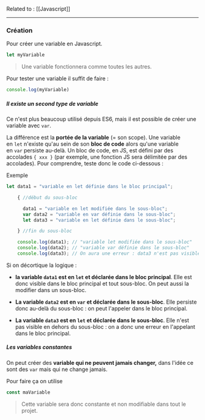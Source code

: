 Related to : [[Javascript]]

---

### Création 

Pour créer une variable en Javascript.

```javascript
let myVariable
```
> Une variable fonctionnera comme toutes les autres. 

Pour tester une variable il suffit de faire : 

```js
console.log(myVariable)
```

##### Il existe un second type de variable

Ce n'est plus beaucoup utilisé depuis ES6, mais il est possible de créer une variable avec `var`.

La différence est la **portée de la variable** (= son scope). Une variable en `let` n'existe qu'au sein de son **bloc de code** alors qu'une variable en `var` persiste au-delà. Un bloc de code, en JS, est défini par des accolades `{ xxx }` (par exemple, une fonction JS sera délimitée par des accolades). Pour comprendre, teste donc le code ci-dessous :

Exemple 

```js
let data1 = "variable en let définie dans le bloc principal";

    { //début du sous-bloc

      data1 = "variable en let modifiée dans le sous-bloc";
      var data2 = "variable en var définie dans le sous-bloc";
      let data3 = "variable en let définie dans le sous-bloc";

    } //fin du sous-bloc

    console.log(data1); // "variable let modifiée dans le sous-bloc"
    console.log(data2); // "variable var définie dans le sous-bloc"
    console.log(data3); // On aura une erreur : data3 n'est pas visible dans le bloc principal
```

Si on décortique la logique : 

-   **la variable `data1` est en `let` et déclarée dans le bloc principal**. Elle est donc visible dans le bloc principal et tout sous-bloc. On peut aussi la modifier dans un sous-bloc.

-   **La variable `data2` est en `var` et déclarée dans le sous-bloc**. Elle persiste donc au-delà du sous-bloc : on peut l'appeler dans le bloc principal.

-   **La variable `data3` est en `let` et déclarée dans le sous-bloc**. Elle n'est pas visible en dehors du sous-bloc : on a donc une erreur en l'appelant dans le bloc principal.

##### Les variables constantes

On peut créer des **variable qui ne peuvent jamais changer,** dans l'idée ce sont des `var` mais qui ne change jamais. 

Pour faire ça on utilise 

```js
const maVariable
```
> Cette variable sera donc constante et non modifiable dans tout le projet.




